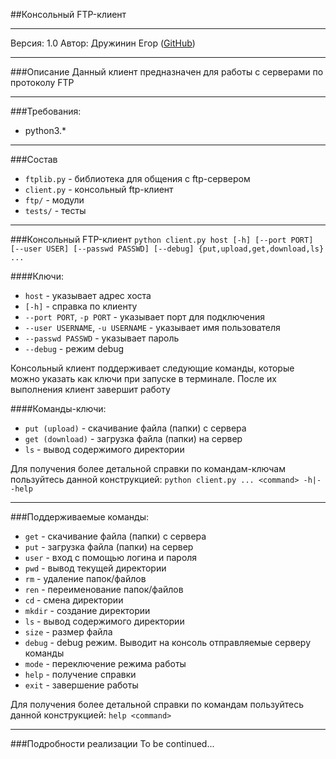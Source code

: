 ##Консольный FTP-клиент


***
Версия: 1.0
Автор: Дружинин Егор ([GitHub](http://github.com/RusBoi/))
***
###Описание
Данный клиент предназначен для работы с серверами по протоколу FTP
***
###Требования:
  * python3.*
 
***
###Состав
* `ftplib.py` - библиотека для общения с ftp-сервером
* `client.py` - консольный ftp-клиент
* `ftp/` - модули
* `tests/` - тесты

***
###Консольный FTP-клиент
`python client.py host [-h] [--port PORT] [--user USER] [--passwd PASSWD] [--debug] {put,upload,get,download,ls} ...`

####Ключи:

*  `host` - указывает адрес хоста
* `[-h]` - справка по клиенту
*  `--port PORT`, `-p PORT` - указывает порт для подключения
*  `--user USERNAME`, `-u USERNAME` - указывает имя пользователя
* `--passwd PASSWD` - указывает пароль
* `--debug` - режим debug

Консольный клиент поддерживает следующие команды, которые можно указать как ключи при запуске в терминале. После их выполнения клиент завершит работу

####Команды-ключи:
* `put (upload)` - скачивание файла (папки) с сервера
* `get (download)` - загрузка файла (папки) на сервер
* `ls` - вывод содержимого директории

Для получения более детальной справки по командам-ключам пользуйтесь данной конструкцией: `python client.py ... <command> -h|--help`

***
###Поддерживаемые команды:
* `get` - скачивание файла (папки) с сервера
* `put` - загрузка файла (папки) на сервер
* `user` - вход с помощью логина и пароля
* `pwd` - вывод текущей директории
* `rm` - удаление папок/файлов
* `ren` - переименование папок/файлов
* `cd` - смена директории
* `mkdir` - создание директории
* `ls` - вывод содержимого директории
* `size` - размер файла
* `debug` - debug режим. Выводит на консоль отправляемые серверу команды
* `mode` - переключение режима работы
* `help` - получение справки
* `exit` - завершение работы

Для получения более детальной справки по командам пользуйтесь данной конструкцией: `help <command>`
***
###Подробности реализации
To be continued...

